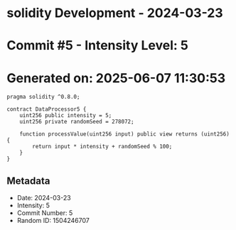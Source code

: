 ﻿# solidity Development - 2024-03-23
# Commit #5 - Intensity Level: 5
# Generated on: 2025-06-07 11:30:53
```solidity
pragma solidity ^0.8.0;

contract DataProcessor5 {
    uint256 public intensity = 5;
    uint256 private randomSeed = 278072;

    function processValue(uint256 input) public view returns (uint256) {
        return input * intensity + randomSeed % 100;
    }
}
```
## Metadata
- Date: 2024-03-23
- Intensity: 5
- Commit Number: 5
- Random ID: 1504246707
